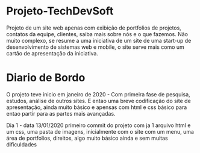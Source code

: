 # Projeto-TechDevSoft
Projeto de um site web apenas com exibição de portfolios de projetos, contatos da equipe, clientes, saiba mais sobre nós e o que fazemos. Não muito complexo, se resume a uma iniciativa de um site de uma start-up de desenvolvimento de sistemas web e mobile, o site serve mais como um cartão de apresentação da iniciativa.


# Diario de Bordo

 O projeto teve inicio em janeiro de 2020 - Com primeira fase de pesquisa, estudos, análise de outros sites.
 E entao uma breve codificação do site de apresentação, ainda muito básico e apensas com html e css básico para entao partir para as partes mais avançadas.
 
 Dia 1 - data 13/01/2020
 primeiro commit do projeto com ja 1 arquivo html e um css, uma pasta de imagens, inicialmente com o site com um menu, uma área de  portfolios, direitos, algo muito básico ainda e sem muitas dificuldades
 

